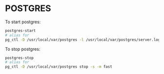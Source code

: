 # POSTGRES

To start postgres: 
```bash
postgres-start
# alias for 
pg_ctl -D /usr/local/var/postgres -l /usr/local/var/postgres/server.log start
```
To stop postgres: 
```bash
postgres-stop
# alias for 
pg_ctl -D /usr/local/var/postgres stop -s -m fast
```
